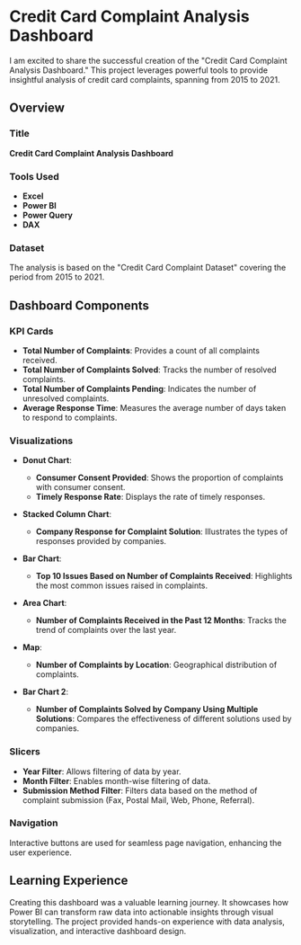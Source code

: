 # Credit Card Complaint Analysis Dashboard

I am excited to share the successful creation of the "Credit Card Complaint Analysis Dashboard." This project leverages powerful tools to provide insightful analysis of credit card complaints, spanning from 2015 to 2021.

## Overview

### Title
**Credit Card Complaint Analysis Dashboard**

### Tools Used
- **Excel**
- **Power BI**
- **Power Query**
- **DAX**

### Dataset
The analysis is based on the "Credit Card Complaint Dataset" covering the period from 2015 to 2021.

## Dashboard Components

### KPI Cards
- **Total Number of Complaints**: Provides a count of all complaints received.
- **Total Number of Complaints Solved**: Tracks the number of resolved complaints.
- **Total Number of Complaints Pending**: Indicates the number of unresolved complaints.
- **Average Response Time**: Measures the average number of days taken to respond to complaints.

### Visualizations
- **Donut Chart**:
  - **Consumer Consent Provided**: Shows the proportion of complaints with consumer consent.
  - **Timely Response Rate**: Displays the rate of timely responses.

- **Stacked Column Chart**:
  - **Company Response for Complaint Solution**: Illustrates the types of responses provided by companies.

- **Bar Chart**:
  - **Top 10 Issues Based on Number of Complaints Received**: Highlights the most common issues raised in complaints.

- **Area Chart**:
  - **Number of Complaints Received in the Past 12 Months**: Tracks the trend of complaints over the last year.

- **Map**:
  - **Number of Complaints by Location**: Geographical distribution of complaints.

- **Bar Chart 2**:
  - **Number of Complaints Solved by Company Using Multiple Solutions**: Compares the effectiveness of different solutions used by companies.

### Slicers
- **Year Filter**: Allows filtering of data by year.
- **Month Filter**: Enables month-wise filtering of data.
- **Submission Method Filter**: Filters data based on the method of complaint submission (Fax, Postal Mail, Web, Phone, Referral).

### Navigation
Interactive buttons are used for seamless page navigation, enhancing the user experience.

## Learning Experience
Creating this dashboard was a valuable learning journey. It showcases how Power BI can transform raw data into actionable insights through visual storytelling. The project provided hands-on experience with data analysis, visualization, and interactive dashboard design.
